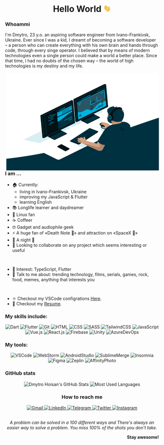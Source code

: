 <div align="center">

# **Hello World <img src="https://github.com/san616mofo/san616mofo/blob/main/assets/waving-hand.gif?raw=true" width="25px">**
</div>

### **Whoammi**
I'm Dmytro, 23 y.o. an aspiring software engineer from Ivano-Frankivsk, Ukraine. Ever since I was a kid, I dreamt of becoming a software developer – a person who can create everything with his own brain and hands through code, through every singe operator. I believed that by means of modern technologies even a single person could make a world a better place. Since that time, I had no doubts of the chosen way – the world of high technologies is my destiny and my life.

<img align="right" src="https://github.com/san616mofo/san616mofo/blob/main/assets/code-man.gif?raw=true" width="500px" height="320px" alt="code-man"/>

### **I am …**
- 🏠 Currently:
  - living in Ivano-Frankivsk, Ukraine
  - improving my JavaScript & Flutter
  - learning English
- 📚 Longlife learner and daydreamer
- 🐧 Linux fan
- ☕️ Сoffeer
- 🤓 Gadget and audiophile geek
- ⚡️ A huge fan of «Death Note 🍎» and attraction on «SpaceX 🚀»
- 🌙 A night 🦉
- 👯 Looking to collaborate on any project which seems interesting or useful

<br/>

- 🤔 Interest: TypeScript, Flutter
- 💬 Talk to me about: trending technology, films, serials, games, rock, food, memes, anything that interests you

<br/>

- ⚛️ Checkout my VSCode configrations [Here](https://gist.github.com/san616mofo/039b1dc5a7cdcb007ab3691814d53130).
- 📝 Checkout my [Resume](https://drive.google.com/file/d/1O3R9gPRHxbBerCzr1oglrWEwyqBK-n0-/view?usp=sharing).

### **My skills include:**
<div  align="center">
  
![Dart](https://img.shields.io/badge/-Dart-090909?style=for-the-badge&logo=Dart&logoColor=42A5F5)
![Flutter](https://img.shields.io/badge/-Flutter-090909?style=for-the-badge&logo=Flutter&logoColor=41D0FD)
![Git](https://img.shields.io/badge/-Git-090909?style=for-the-badge&logo=Git&logoColor=F05133)
![HTML](https://img.shields.io/badge/-HTML-090909?style=for-the-badge&logo=HTML5&logoColor=EA4F21)
![CSS](https://img.shields.io/badge/-CSS-090909?style=for-the-badge&logo=CSS3&logoColor=2997D4)
![SASS](https://img.shields.io/badge/-SASS-090909?style=for-the-badge&logo=SASS&logoColor=F06292)
![TailwindCSS](https://img.shields.io/badge/-Tailwind%20CSS-090909?style=for-the-badge&logo=Tailwind-CSS&logoColor=16BECB)
![JavaScript](https://img.shields.io/badge/-JavaScript-090909?style=for-the-badge&logo=JavaScript&logoColor=F7DF1D)
![Vue.js](https://img.shields.io/badge/-Vue%2Ejs-090909?style=for-the-badge&logo=Vue%2Ejs&logoColor=41B883)
![React.js](https://img.shields.io/badge/-React%2Ejs-090909?style=for-the-badge&logo=React&logoColor=00D8FF)
![Firebase](https://img.shields.io/badge/-Firebase-090909?style=for-the-badge&logo=Firebase&logoColor=FFC400)
![Unity](https://img.shields.io/badge/-Unity-090909?style=for-the-badge&logo=Unity&logoColor=FFFFFF)
![AzureDevOps](https://img.shields.io/badge/-Azure%20DevOps-090909?style=for-the-badge&logo=Azure-DevOps&logoColor=0078D4)
</div>

### **My tools:**
<div  align="center">

![VSCode](https://img.shields.io/badge/-Visual%20Studio%20Code-090909?style=for-the-badge&logo=Visual-Studio-Code&logoColor=0086D1)
![WebStorm](https://img.shields.io/badge/-WebStorm-090909?style=for-the-badge&logo=WebStorm&logoColor=057C9E)
![AndroidStudio](https://img.shields.io/badge/-Android%20Studio-090909?style=for-the-badge&logo=Android-Studio&logoColor=3DDC84)
![SublimeMerge](https://img.shields.io/badge/-Sublime%20Merge-090909?style=for-the-badge&logo=Git&logoColor=00E6E7)
![Insomnia](https://img.shields.io/badge/-Insomnia-090909?style=for-the-badge&logo=Insomnia&logoColor=5849BE)
![Figma](https://img.shields.io/badge/-Figma-090909?style=for-the-badge&logo=Figma&logoColor=F24E1E)
![Zeplin](https://img.shields.io/badge/-Zeplin-090909?style=for-the-badge&logo=Azure-Pipelines&logoColor=FCBC37)
![AffinityPhoto](https://img.shields.io/badge/-Affinity%20Photo-090909?style=for-the-badge&logo=Affinity-Photo&logoColor=EC78FF)
</div>

### **GitHub stats**
<div align='center'>
  <img align='center' src="https://github-readme-stats.vercel.app/api?username=san616mofo&show_icons=true&count_private=true&theme=gotham" alt="Dmytro Hoisan's GitHub Stats"/>
  <img align='center' src="https://github-readme-stats.vercel.app/api/top-langs/?username=san616mofo&theme=gotham&layout=compact" alt="Most Used Languages"/>
</div>

<div  align="center">

### **How to reach me**
  <a href="mailto:dmtr.vslvch.hsn@gmail.com" target="_blank">
    <img src="https://img.shields.io/badge/-Gmail-090909.svg?style=for-the-badge&logo=Gmail&logoColor=F14336" alt="Gmail">
  </a>
  <a href="https://www.linkedin.com/in/san616mofo/" target="_blank">
    <img src="https://img.shields.io/badge/-LinkedIn-090909.svg?style=for-the-badge&logo=LinkedIn&logoColor=0077B7" alt="LinkedIn">
  </a>
  <a href="https://t.me/san616mofo" target="_blank">
    <img src="https://img.shields.io/badge/-Telegram-090909.svg?style=for-the-badge&logo=Telegram&logoColor=139BD0" alt="Telegram">
  </a>
  <a href="https://twitter.com/san616mofo" target="_blank">
    <img src="https://img.shields.io/badge/-Twitter-090909.svg?style=for-the-badge&logo=Twitter&logoColor=55ACEE" alt="Twitter">
  </a>
  <a href="https://www.instagram.com/san616mofo" target="_blank">
    <img src="https://img.shields.io/badge/-Instagram-090909.svg?style=for-the-badge&logo=Instagram&logoColor=E06A49" alt="Instagram">
  </a>
</div>

<br/>

<div align="center">

*A problem can be solved in a 100 different ways and There's always an easier way to solve a problem.
You miss 100% of the shots you don't take.*
</div>

<div align="right">

**Stay awesome!**
</div>
